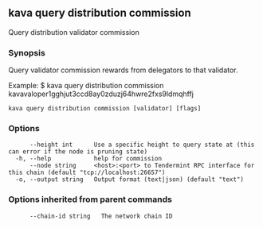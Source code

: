 <!--
title: commission
-->
## kava query distribution commission

Query distribution validator commission

### Synopsis

Query validator commission rewards from delegators to that validator.

Example:
$ kava query distribution commission kavavaloper1gghjut3ccd8ay0zduzj64hwre2fxs9ldmqhffj

```
kava query distribution commission [validator] [flags]
```

### Options

```
      --height int      Use a specific height to query state at (this can error if the node is pruning state)
  -h, --help            help for commission
      --node string     <host>:<port> to Tendermint RPC interface for this chain (default "tcp://localhost:26657")
  -o, --output string   Output format (text|json) (default "text")
```

### Options inherited from parent commands

```
      --chain-id string   The network chain ID
```

